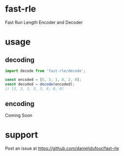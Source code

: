 # fast-rle
Fast Run Length Encoder and Decoder

# usage
## decoding
```javascript
import decode from 'fast-rle/decode';

const encoded = [5, 3, 1, 8, 2, 0];
const decoded = decode(encoded);
// [3, 3, 3, 3, 3, 8, 0, 0]
```
## encoding
Coming Soon

# support
Post an issue at https://github.com/danieljdufour/fast-rle
